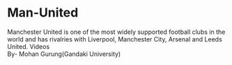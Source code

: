# Man-United
Manchester United is one of the most widely supported football clubs in the world and has rivalries with Liverpool, Manchester City, Arsenal and Leeds United. Videos
<br>
By- Mohan Gurung(Gandaki University)

